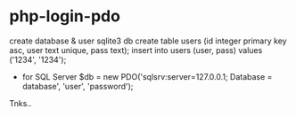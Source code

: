 # php-login-pdo

create database & user
sqlite3 db
  create table users (id integer primary key asc, user text unique, pass text);
  insert into users (user, pass) values ('1234', '1234');

* for SQL Server
$db = new PDO('sqlsrv:server=127.0.0.1; Database = database', 'user', 'password');

Tnks..

